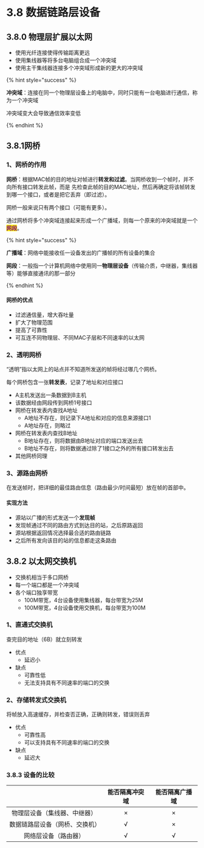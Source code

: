 # 3.8 数据链路层设备

## 3.8.0 物理层扩展以太网

- 使用光纤连接使得传输距离更远
- 使用集线器等将多台电脑组合成一个冲突域
- 使用主干集线器连接多个冲突域形成新的更大的冲突域

{% hint style="success" %}

**冲突域**：连接在同一个物理层设备上的电脑中，同时只能有一台电脑进行通信，称为一个冲突域

冲突域变大会导致通信效率变低

{% endhint %}

## 3.8.1网桥

### 1、网桥的作用

**网桥**：根据MAC帧的目的地址对帧进行**转发和过滤**。当网桥收到一个帧时，并不向所有接口转发此帧，而是 先检查此帧的目的MAC地址，然后再确定将该帧转发到哪一个接口，或者是把它丢弃（即过滤）。

网桥一般来说只有两个接口（可能有更多）。

通过网桥将多个冲突域连接起来形成一个广播域，则每一个原来的冲突域就是一个<mark style="color:purple;">**网段**</mark>。

{% hint style="success" %}

**广播域**：网络中能接收任一设备发出的广播帧的所有设备的集合

**网段**：一般指一个计算机网络中使用同一**物理层设备**（传输介质，中继器，集线器等）能够直接通讯的那一部分

{% endhint %}

#### 网桥的优点

- 过滤通信量，增大吞吐量
- 扩大了物理范围
- 提高了可靠性
- 可互连不同物理层、不同MAC子层和不同速率的以太网

### 2、透明网桥

“透明”指以太网上的站点并不知道所发送的帧将经过哪几个网桥。

每个网桥包含一张**转发表**，记录了地址和对应接口

- A主机发送出一条数据到B主机
- 该数据经由网段传到网桥1号接口
- 网桥在转发表内查找A地址
  - A地址不存在，则记录下A地址和对应的信息来源接口1
  - A地址存在，则略过
- 网桥在转发表内查找B地址
  - B地址存在，则将数据由B地址对应的端口发送出去
  - B地址不存在，则将数据通过除了1接口之外的所有接口转发出去
- 其他网桥同理

### 3、源路由网桥

在发送帧时，把详细的最佳路由信息（路由最少/时间最短）放在帧的首部中。

#### 实现方法

- 源站以广播的形式发送一个**发现帧**
- 发现帧通过不同的路由方式到达目的站，之后原路返回
- 源站根据返回情况选择最合适的路由链路
- 之后所有发向该目的站的信息都走这条路由

## 3.8.2 以太网交换机

- 交换机相当于多口网桥
- 每一个端口都是一个冲突域
- 各个端口独享带宽
  - 100M带宽，4台设备使用集线器，每台带宽为25M
  - 100M带宽，4台设备使用交换机，每台带宽为100M

### 1、直通式交换机

查完目的地址（6B）就立刻转发

- 优点
  - 延迟小
- 缺点
  - 可靠性低
  - 无法支持具有不同速率的端口的交换

### 2、存储转发式交换机

将帧放入高速缓存，并检查否正确，正确则转发，错误则丢弃

- 优点
  - 可靠性高
  - 可以支持具有不同速率的端口的交换
- 缺点
  - 延迟大

### 3.8.3 设备的比较

|                                | 能否隔离冲突域 | 能否隔离广播域 |
| :----------------------------: | :------------: | :------------: |
|  物理层设备（集线器、中继器）  |       ×        |       ×        |
| 数据链路层设备（网桥、交换机） |       √        |       ×        |
|      网络层设备（路由器）      |       √        |       √        |

